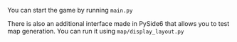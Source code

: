 You can start the game by running `main.py`

There is also an additional interface made in PySide6 that allows you to test map generation. You can run it using `map/display_layout.py`
